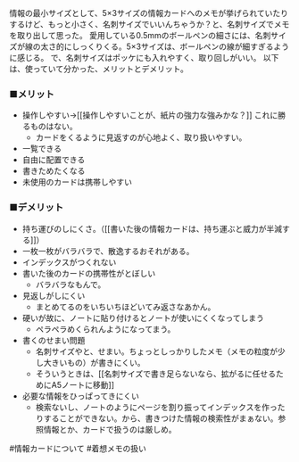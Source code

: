 情報の最小サイズとして、5×3サイズの情報カードへのメモが挙げられていたりするけど、もっと小さく、名刺サイズでいいんちゃうか？と、名刺サイズでメモを取り出して思った。
愛用している0.5mmのボールペンの細さには、名刺サイズが線の太さ的にしっくりくる。5×3サイズは、ボールペンの線が細すぎるように感じる。
で、名刺サイズはポッケにも入れやすく、取り回しがいい。
以下は、使っていて分かった、メリットとデメリット。

### ■メリット

- 操作しやすい→[[操作しやすいことが、紙片の強力な強みかな？]]
これに勝るものはない。
	- カードをくるように見返すのが心地よく、取り扱いやすい。
- 一覧できる
- 自由に配置できる
- 書きためたくなる
- 未使用のカードは携帯しやすい

### ■デメリット

- 持ち運びのしにくさ。（[[書いた後の情報カードは、持ち運ぶと威力が半減する]]）
- 一枚一枚がバラバラで、散逸するおそれがある。
- インデックスがつくれない
- 書いた後のカードの携帯性がとぼしい
	- バラバラなもんで。
- 見返しがしにくい
	- まとめてるのをいちいちほどいてみ返さなあかん。
- 硬いが故に、ノートに貼り付けるとノートが使いにくくなってしまう
	- ペラペラめくられんようになってまう。
- 書くのせまい問題
	- 名刺サイズやと、せまい。ちょっとしっかりしたメモ（メモの粒度が少し大きいもの）が書きにくい。
	- そういうときは、[[名刺サイズで書き足らないなら、拡がるに任せるためにA5ノートに移動]]
- 必要な情報をひっぱってきにくい
	- 検索ないし、ノートのようにページを割り振ってインデックスを作ったりすることができない。から、書きつけた情報の検索性がまぁない。参照情報とか、カードで扱うのは厳しめ。

#情報カードについて #着想メモの扱い 